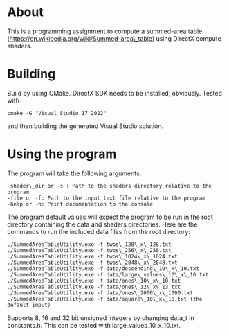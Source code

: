 # About

This is a programming assignment to compute a summed-area table (https://en.wikipedia.org/wiki/Summed-area\_table) using DirectX compute shaders.

# Building 

Build by using CMake. DirectX SDK needs to be installed, obviously. Tested with

```
cmake -G "Visual Studio 17 2022"

```
and then building the generated Visual Studio solution.



# Using the program

The program will take the following arguments:

```
-shader\_dir or -s : Path to the shaders directory relative to the program
-file or -f: Path to the input text file relative to the program
-help or -h: Print documentation to the console

```

The program default values will expect the program to be run in the root directory containing the data and shaders directories. Here are the commands to run the included data files from the root directory:

```
./SummedAreaTableUtility.exe -f twos\_128\_x\_128.txt
./SummedAreaTableUtility.exe -f twos\_256\_x\_256.txt
./SummedAreaTableUtility.exe -f twos\_1024\_x\_1024.txt
./SummedAreaTableUtility.exe -f twos\_2048\_x\_2048.txt
./SummedAreaTableUtility.exe -f data/descending\_10\_x\_10.txt
./SummedAreaTableUtility.exe -f data/large\_values\_10\_x\_10.txt
./SummedAreaTableUtility.exe -f data/ones\_10\_x\_10.txt
./SummedAreaTableUtility.exe -f data/ones\_12\_x\_13.txt
./SummedAreaTableUtility.exe -f data/ones\_2000\_x\_1000.txt
./SummedAreaTableUtility.exe -f data/square\_10\_x\_10.txt (the default input)

```

Supports 8, 16 and 32 bit unsigned integers by changing data\_t
in constants.h. This can be tested with large\_values\_10\_x\_10.txt.

